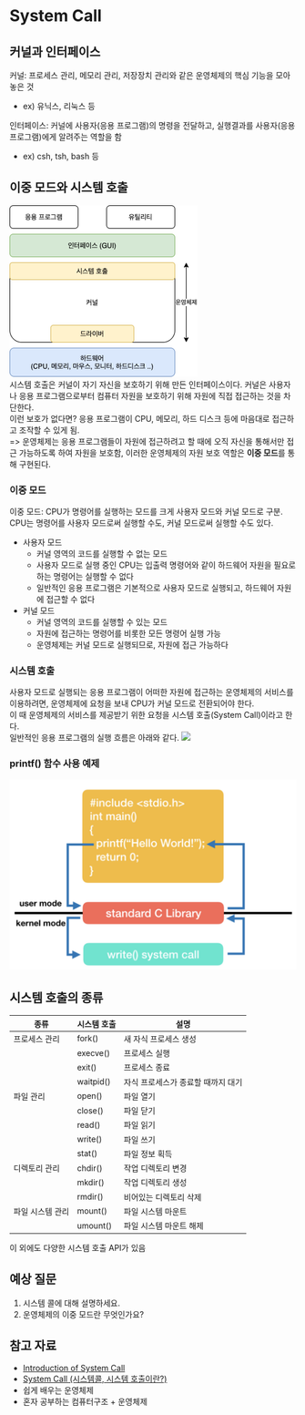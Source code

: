 # System Call

<!-- 공부한 내용을 자유롭게 정리합니다.-->

## 커널과 인터페이스

커널: 프로세스 관리, 메모리 관리, 저장장치 관리와 같은 운영체제의 핵심 기능을 모아놓은 것

- ex) 유닉스, 리눅스 등

인터페이스: 커널에 사용자(응용 프로그램)의 명령을 전달하고, 실행결과를 사용자(응용 프로그램)에게 알려주는 역할을 함

- ex) csh, tsh, bash 등

## 이중 모드와 시스템 호출

![운영체제 커널 구조](./img/os_system_call_1.png)  
시스템 호출은 커널이 자기 자신을 보호하기 위해 만든 인터페이스이다. 커널은 사용자나 응용 프로그램으로부터 컴퓨터 자원을 보호하기 위해 자원에 직접 접근하는 것을 차단한다.  
이런 보호가 없다면? 응용 프로그램이 CPU, 메모리, 하드 디스크 등에 마음대로 접근하고 조작할 수 있게 됨.  
=> 운영체제는 응용 프로그램들이 자원에 접근하려고 할 때에 오직 자신을 통해서만 접근 가능하도록 하여 자원을 보호함, 이러한 운영체제의 자원 보호 역할은 **이중 모드**를 통해 구현된다.

### 이중 모드

이중 모드: CPU가 명령어를 실행하는 모드를 크게 사용자 모드와 커널 모드로 구분. CPU는 명령어를 사용자 모드로써 실행할 수도, 커널 모드로써 실행할 수도 있다.

- 사용자 모드
  - 커널 영역의 코드를 실행할 수 없는 모드
  - 사용자 모드로 실행 중인 CPU는 입출력 명령어와 같이 하드웨어 자원을 필요로 하는 명령어는 실행할 수 없다
  - 일반적인 응용 프로그램은 기본적으로 사용자 모드로 실행되고, 하드웨어 자원에 접근할 수 없다
- 커널 모드
  - 커널 영역의 코드를 실행할 수 있는 모드
  - 자원에 접근하는 명령어를 비롯한 모든 명령어 실행 가능
  - 운영체제는 커널 모드로 실행되므로, 자원에 접근 가능하다

### 시스템 호출

사용자 모드로 실행되는 응용 프로그램이 어떠한 자원에 접근하는 운영체제의 서비스를 이용하려면, 운영체제에 요청을 보내 CPU가 커널 모드로 전환되어야 한다.  
이 때 운영체제의 서비스를 제공받기 위한 요청을 시스템 호출(System Call)이라고 한다.  
일반적인 응용 프로그램의 실행 흐름은 아래와 같다.
![](https://hongong.hanbit.co.kr/wp-content/uploads/2022/09/%EC%9A%B4%EC%98%81%EC%B2%B4%EC%A0%9C-%EC%82%AC%EC%9A%A9%EC%9E%90%EB%AA%A8%EB%93%9C-%EC%BB%A4%EB%84%90%EB%AA%A8%EB%93%9C-3.png)

### printf() 함수 사용 예제

![운영체제 커널 구조](./img/os_system_call_2.png)

## 시스템 호출의 종류

| 종류             | 시스템 호출 | 설명                               |
| ---------------- | ----------- | ---------------------------------- |
| 프로세스 관리    | fork()      | 새 자식 프로세스 생성              |
|                  | execve()    | 프로세스 실행                      |
|                  | exit()      | 프로세스 종료                      |
|                  | waitpid()   | 자식 프로세스가 종료할 때까지 대기 |
| 파일 관리        | open()      | 파일 열기                          |
|                  | close()     | 파일 닫기                          |
|                  | read()      | 파일 읽기                          |
|                  | write()     | 파일 쓰기                          |
|                  | stat()      | 파일 정보 획득                     |
| 디렉토리 관리    | chdir()     | 작업 디렉토리 변경                 |
|                  | mkdir()     | 작업 디렉토리 생성                 |
|                  | rmdir()     | 비어있는 디렉토리 삭제             |
| 파일 시스템 관리 | mount()     | 파일 시스템 마운트                 |
|                  | umount()    | 파일 시스템 마운트 해제            |

이 외에도 다양한 시스템 호출 API가 있음

## 예상 질문

1. 시스템 콜에 대해 설명하세요.
2. 운영체제의 이중 모드란 무엇인가요?
<!-- 공부한 내용을 바탕으로 예상 질문을 최소 1개 이상 작성해주세요.-->

## 참고 자료

<!-- 공부 과정에서 참고한 자료가 있다면, 첨부해주세요-->

- [Introduction of System Call](https://www.geeksforgeeks.org/introduction-of-system-call/)
- [System Call (시스템콜, 시스템 호출이란?)
  ](https://didu-story.tistory.com/311)
- 쉽게 배우는 운영체제
- 혼자 공부하는 컴퓨터구조 + 운영체제
